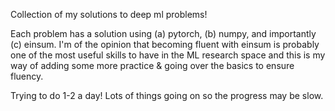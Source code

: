 Collection of my solutions to deep ml problems!

Each problem has a solution using (a) pytorch, (b) numpy, and importantly (c) einsum. I'm of the opinion that becoming fluent with einsum is probably one of the most useful skills to have in the ML research space and this is my way of adding some more practice & going over the basics to ensure fluency.

Trying to do 1-2 a day! Lots of things going on so the progress may be slow.
